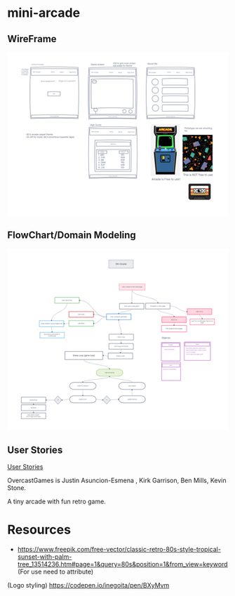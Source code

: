 # mini-arcade

## WireFrame
![WireFrame](img/mini-arcade.png)

## FlowChart/Domain Modeling
![FlowChart/Domain Modeling](img/domainmodeling.png)

## User Stories
[User Stories](https://github.com/OvercastGames/mini-arcade/projects/2)

OvercastGames is Justin Asuncion-Esmena , Kirk Garrison, Ben Mills, Kevin Stone.

A tiny arcade with fun retro game.


# Resources

- https://www.freepik.com/free-vector/classic-retro-80s-style-tropical-sunset-with-palm-tree_13514236.htm#page=1&query=80s&position=1&from_view=keyword (For use need to attribute)

(Logo styling) https://codepen.io/inegoita/pen/BXyMvm
